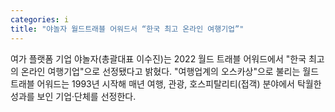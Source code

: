 ```yaml
---
categories: i
title: "야놀자 월드트래블 어워드서 “한국 최고 온라인 여행기업”"
---
```

여가 플랫폼 기업 야놀자(총괄대표 이수진)는 2022 월드 트래블 어워드에서 "한국 최고의 온라인 여행기업"으로 선정됐다고 밝혔다. "여행업계의 오스카상"으로 불리는 월드 트래블 어워드는 1993년 시작해 매년 여행, 관광, 호스피탈리티(접객) 분야에서 탁월한 성과를 보인 기업·단체를 선정한다.